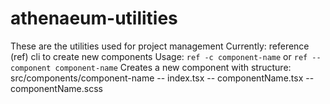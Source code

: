 # athenaeum-utilities
These are the utilities used for project management
Currently:
    reference (ref) cli to create new components
        Usage: `ref -c component-name` or `ref --component component-name`
        Creates a new component with structure:
        src/components/component-name
        -- index.tsx
        -- componentName.tsx
        -- componentName.scss
        